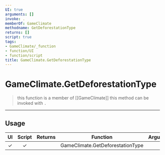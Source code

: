 ```yaml
---
UI: true
arguments: []
invoke: .
memberOf: GameClimate
methodname: GetDeforestationType
returns: []
script: true
tags:
- GameClimate/_function
- function/UI
- function/script
title: GameClimate.GetDeforestationType
---
```

# GameClimate.GetDeforestationType
> this function is a member of [[GameClimate]]
> this method can be invoked with `.`
-----
## Usage
|  UI | Script | Returns | Function | Arguments |
|:---:|:------:|-------:|:--------:|:---------|
|✓|✓||GameClimate.GetDeforestationType||
